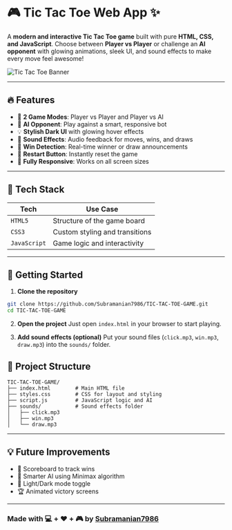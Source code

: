 
# 🎮 Tic Tac Toe Web App ✨

A **modern and interactive Tic Tac Toe game** built with pure **HTML, CSS, and JavaScript**. Choose between **Player vs Player** or challenge an **AI opponent** with glowing animations, sleek UI, and sound effects to make every move feel awesome!

![Tic Tac Toe Banner](https://img.shields.io/badge/Tic_Tac_Toe-Web_App-orange?style=for-the-badge)

---

## 🔥 Features

- 🎲 **2 Game Modes**: Player vs Player and Player vs AI
- 🧠 **AI Opponent**: Play against a smart, responsive bot
- 💡 **Stylish Dark UI** with glowing hover effects
- 🎵 **Sound Effects**: Audio feedback for moves, wins, and draws
- 🎯 **Win Detection**: Real-time winner or draw announcements
- 🔁 **Restart Button**: Instantly reset the game
- 📱 **Fully Responsive**: Works on all screen sizes

---

## 🧪 Tech Stack

| Tech         | Use Case                       |
|--------------|--------------------------------|
| `HTML5`      | Structure of the game board    |
| `CSS3`       | Custom styling and transitions |
| `JavaScript` | Game logic and interactivity   |

---

## 🚀 Getting Started

1. **Clone the repository**
```bash
git clone https://github.com/Subramanian7986/TIC-TAC-TOE-GAME.git
cd TIC-TAC-TOE-GAME
```

2. **Open the project**
Just open `index.html` in your browser to start playing.

3. **Add sound effects (optional)**
Put your sound files (`click.mp3`, `win.mp3`, `draw.mp3`) into the `sounds/` folder.

## 📁 Project Structure

```
TIC-TAC-TOE-GAME/
├── index.html        # Main HTML file
├── styles.css        # CSS for layout and styling
├── script.js         # JavaScript logic and AI
├── sounds/           # Sound effects folder
│   ├── click.mp3
│   ├── win.mp3
│   └── draw.mp3
```

---

## 💡 Future Improvements

- 🔐 Scoreboard to track wins
- 🤖 Smarter AI using Minimax algorithm
- 🎨 Light/Dark mode toggle
- 🏆 Animated victory screens

---

### Made with 💻 + ❤️ + 🎮 by [Subramanian7986](https://github.com/Subramanian7986)
